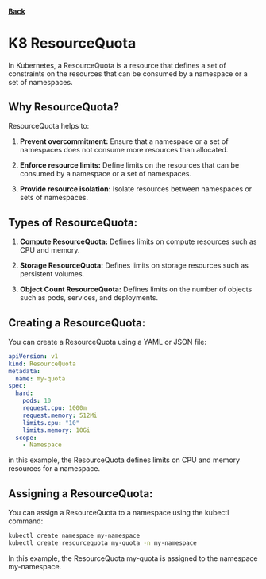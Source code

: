 #### [Back](./Kubernetes-Resources.md)

# K8 ResourceQuota

In Kubernetes, a ResourceQuota is a resource that defines a set of constraints on the resources that can be consumed by a namespace or a set of namespaces.

## Why ResourceQuota?

ResourceQuota helps to:
1. **Prevent overcommitment:** Ensure that a namespace or a set of namespaces does not consume more resources than allocated.

2. **Enforce resource limits:** Define limits on the resources that can be consumed by a namespace or a set of namespaces.

3. **Provide resource isolation:** Isolate resources between namespaces or sets of namespaces.

## Types of ResourceQuota:

1. **Compute ResourceQuota:** Defines limits on compute resources such as CPU and memory.

2. **Storage ResourceQuota:** Defines limits on storage resources such as persistent volumes.

3. **Object Count ResourceQuota:** Defines limits on the number of objects such as pods, services, and deployments.

## Creating a ResourceQuota:
You can create a ResourceQuota using a YAML or JSON file:

```yaml
apiVersion: v1
kind: ResourceQuota
metadata:
  name: my-quota
spec:
  hard:
    pods: 10
    request.cpu: 1000m
    request.memory: 512Mi
    limits.cpu: "10"
    limits.memory: 10Gi
  scope:
    - Namespace
```

in this example, the ResourceQuota defines limits on CPU and memory resources for a namespace.

## Assigning a ResourceQuota:
You can assign a ResourceQuota to a namespace using the kubectl command:
```bash
kubectl create namespace my-namespace
kubectl create resourcequota my-quota -n my-namespace
```

In this example, the ResourceQuota my-quota is assigned to the namespace my-namespace.
